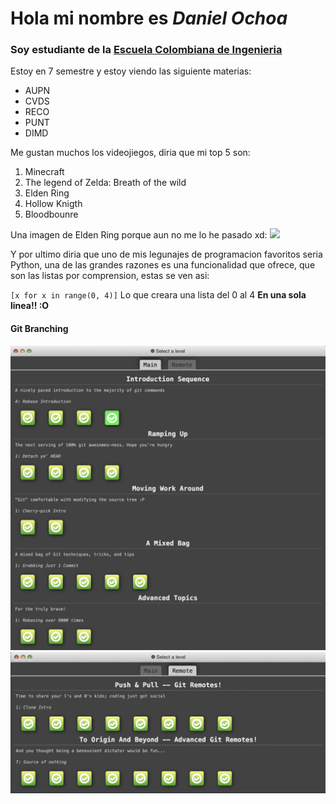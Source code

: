 # Hola mi nombre es *Daniel Ochoa* 
### Soy estudiante de la [Escuela Colombiana de Ingenieria](https://www.escuelaing.edu.co/es/)

Estoy en 7 semestre y estoy viendo las siguiente materias: 
- AUPN
- CVDS
- RECO
- PUNT
- DIMD

Me gustan muchos los videojiegos, diria que mi top 5 son:
1. Minecraft
2. The legend of Zelda: Breath of the wild
3. Elden Ring
4. Hollow Knigth
5. Bloodbounre

Una imagen de Elden Ring porque aun no me lo he pasado xd:
![](https://cdn.alfabetajuega.com/alfabetajuega/2022/06/radagon-elden.jpg)

Y por ultimo diria que uno de mis legunajes de programacion favoritos seria Python, una de las grandes razones es una funcionalidad que ofrece, que son las listas por comprension, estas se ven asi:

`[x for x in range(0, 4)]` Lo que creara una lista del 0 al 4 **En una sola linea!! :O**

#### Git Branching
![](./Main.png)
![](./Remote.png)
